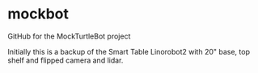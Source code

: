 # mockbot
GitHub for the MockTurtleBot project

Initially this is a backup of the Smart Table Linorobot2 with 20" base, top shelf and flipped camera and lidar.
